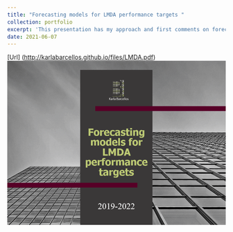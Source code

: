 ```yaml
---
title: "Forecasting models for LMDA performance targets "
collection: portfolio
excerpt: 'This presentation has my approach and first comments on forecasting models for LMDA performance targets.'
date: 2021-06-07
---
```


[Url] (http://karlabarcellos.github.io/files/LMDA.pdf)
![alttext](/images/LMDA.PNG)

